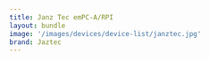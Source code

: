 ```yaml
---
title: Janz Tec emPC-A/RPI
layout: bundle
image: '/images/devices/device-list/janztec.jpg'
brand: Jaztec
---
```

